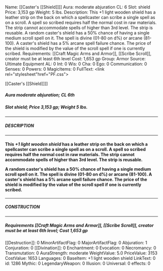 Name: [[Caster's [[Shield]]]]
Aura: moderate abjuration
CL: 6
Slot: shield
Price: 3,153 gp
Weight: 5 lbs.
Description: This +1 light wooden shield has a leather strip on the back on which a spellcaster can scribe a single spell as on a scroll. A spell so scribed requires half the normal cost in raw materials. The strip cannot accommodate spells of higher than 3rd level. The strip is reusable. A random caster's shield has a 50% chance of having a single medium scroll spell on it. The spell is divine (01-80 on d%) or arcane (81-100). A caster's shield has a 5% arcane spell failure chance. The price of the shield is modified by the value of the scroll spell if one is currently scribed.
Requirements: [[Craft Magic Arms and Armor]], [[Scribe Scroll]], creator must be at least 6th level
Cost: 1,653 gp
Group: Armor
Source: Ultimate Equipment
AL: 0
Int: 0
Wis: 0
Cha: 0
Ego: 0
Communication: 0
Senses: 0
Powers: 0
MagicItems: 0
FullText: <link rel="stylesheet"href="PF.css"><div class="heading"><p class="alignleft">[[Caster's [[Shield]]]]</p><div style="clear: both;"></div></div><div><h5><b>Aura </b>moderate abjuration; <b>CL </b>6th</h5><h5><b>Slot </b>shield; <b>Price </b>3,153 gp; <b>Weight </b>5 lbs.</h5></div><hr/><div><h5><b>DESCRIPTION</b></h5></div><hr/><div><h4><p>This <i>+1 light wooden shield</i> has a leather strip on the back on which a spellcaster can scribe a single spell as on a scroll. A spell so scribed requires half the normal cost in raw materials. The strip cannot accommodate spells of higher than 3rd level. The strip is reusable. </p><p>A random caster's shield has a 50% chance of having a single medium scroll spell on it. The spell is divine (01-80 on d%) or arcane (81-100). A caster's shield has a 5% arcane spell failure chance. The price of the shield is modified by the value of the scroll spell if one is currently scribed.</p></h4></div><hr/><div><h5><b>CONSTRUCTION</b></h5></div><hr/><div><h5><b>Requirements </b>[[Craft Magic Arms and Armor]], [[Scribe Scroll]], creator must be at least 6th level; <b>Cost </b>1,653 gp</h5></div>
[[Destruction]]: 0
MinorArtifactFlag: 0
MajorArtifactFlag: 0
Abjuration: 1
Conjuration: 0
[[Divination]]: 0
Enchantment: 0
Evocation: 0
Necromancy: 0
Transmutation: 0
AuraStrength: moderate
WeightValue: 5.0
PriceValue: 3153
CostValue: 1653
Languages: 0
BaseItem: +1 light wooden shield
LinkText: 0
id: 1286
Mythic: 0
LegendaryWeapon: 0
Illusion: 0
Universal: 0
effects: 0
